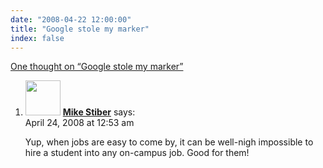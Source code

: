 ```yaml
---
date: "2008-04-22 12:00:00"
title: "Google stole my marker"
index: false
---
```


[One thought on &ldquo;Google stole my marker&rdquo;](/lemire/blog/2008/04-22-google-stole-my-marker)

<ol class="comment-list">
<li id="comment-49878" class="comment even thread-even depth-1">
<div class="comment-author vcard">
<img alt src="https://secure.gravatar.com/avatar/dada9de44173d6c1b13691554ef8e974?s=56&#038;d=mm&#038;r=g" srcset="https://secure.gravatar.com/avatar/dada9de44173d6c1b13691554ef8e974?s=112&#038;d=mm&#038;r=g 2x" class="avatar avatar-56 photo" height="56" width="56" decoding="async" /> <b class="fn"><a href="https://expert-opinion.blogspot.com/" class="url" rel="ugc external nofollow">Mike Stiber</a></b> <span class="says">says:</span> </div>
<div class="comment-metadata"><time datetime="2008-04-24T00:53:08+00:00">April 24, 2008 at 12:53 am</time></a> </div>
<div class="comment-content">
<p>Yup, when jobs are easy to come by, it can be well-nigh impossible to hire a student into any on-campus job. Good for them!</p>
</div>
</li>
</ol>
